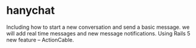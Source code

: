 # hanychat
 Including how to start a new conversation and send a basic message. we will add real time messages and new message notifications. Using Rails 5 new feature – ActionCable. 
